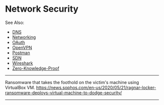 # Network Security

See Also:

  - [DNS](DNS.md)
  - [Networking](Networking.md)
  - [OAuth](OAuth.md)
  - [OpenVPN](OpenVPN.md)
  - [Postman](Postman.md)
  - [SDN](SDN.md)
  - [Wireshark](Wireshark.md)
  - [Zero-Knowledge-Proof](ZNP.md)

---

Ransomware that takes the foothold on the victim's machine using VirtualBox VM.
https://news.sophos.com/en-us/2020/05/21/ragnar-locker-ransomware-deploys-virtual-machine-to-dodge-security/

---
